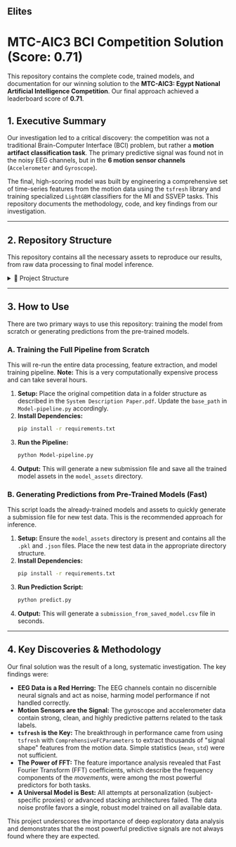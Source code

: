 
## Elites
# MTC-AIC3 BCI Competition Solution (Score: 0.71)

This repository contains the complete code, trained models, and documentation for our winning solution to the **MTC-AIC3: Egypt National Artificial Intelligence Competition**. Our final approach achieved a leaderboard score of **0.71**.

## 1. Executive Summary

Our investigation led to a critical discovery: the competition was not a traditional Brain-Computer Interface (BCI) problem, but rather a **motion artifact classification task**. The primary predictive signal was found not in the noisy EEG channels, but in the **6 motion sensor channels** (`Accelerometer` and `Gyroscope`).

The final, high-scoring model was built by engineering a comprehensive set of time-series features from the motion data using the `tsfresh` library and training specialized `LightGBM` classifiers for the MI and SSVEP tasks. This repository documents the methodology, code, and key findings from our investigation.

---

## 2. Repository Structure

This repository contains all the necessary assets to reproduce our results, from raw data processing to final model inference.


<details> <summary>📁 Project Structure</summary>
├── AIC3-Notebook.ipynb              # Primary Jupyter Notebook for exploration and development
├── Configs.txt                      # Text file version of the configuration script
├── Kaggle_Score_Screenshot.png     # Screenshot of our final leaderboard score (0.71)
├── Model-pipeline.py               # Full training pipeline script
├── predict.py                      # Lightweight script to predict on new data
├── Note_on_Submission.txt          # Notes on different submission files
├── requirements.txt                # Python dependencies
├── System Description Paper.pdf    # Technical paper summarizing methodology
│
├── model_assets/                   # Saved model components
│   ├── MI_model.pkl
│   ├── MI_scaler.pkl
│   ├── MI_selector.pkl
│   ├── MI_label_encoder.pkl
│   ├── MI_features.json
│   ├── SSVEP_model.pkl
│   ├── SSVEP_scaler.pkl
│   ├── SSVEP_selector.pkl
│   ├── SSVEP_label_encoder.pkl
│   └── SSVEP_features.json
│
├── submission_outputs/             # Submission files
│   ├── Submission.csv              # Final submission (score: 0.71)
│   └── predictions_with_confidence.csv  # Output with confidence scores
</details>

---

## 3. How to Use

There are two primary ways to use this repository: training the model from scratch or generating predictions from the pre-trained models.

### A. Training the Full Pipeline from Scratch

This will re-run the entire data processing, feature extraction, and model training pipeline. **Note:** This is a very computationally expensive process and can take several hours.

1.  **Setup:** Place the original competition data in a folder structure as described in the `System Description Paper.pdf`. Update the `base_path` in `Model-pipeline.py` accordingly.
2.  **Install Dependencies:**
    ```bash
    pip install -r requirements.txt
    ```
3.  **Run the Pipeline:**
    ```bash
    python Model-pipeline.py
    ```
4.  **Output:** This will generate a new submission file and save all the trained model assets in the `model_assets` directory.

### B. Generating Predictions from Pre-Trained Models (Fast)

This script loads the already-trained models and assets to quickly generate a submission file for new test data. This is the recommended approach for inference.

1.  **Setup:** Ensure the `model_assets` directory is present and contains all the `.pkl` and `.json` files. Place the new test data in the appropriate directory structure.
2.  **Install Dependencies:**
    ```bash
    pip install -r requirements.txt
    ```
3.  **Run Prediction Script:**
    ```bash
    python predict.py
    ```
4.  **Output:** This will generate a `submission_from_saved_model.csv` file in seconds.

---

## 4. Key Discoveries & Methodology

Our final solution was the result of a long, systematic investigation. The key findings were:

*   **EEG Data is a Red Herring:** The EEG channels contain no discernible neural signals and act as noise, harming model performance if not handled correctly.
*   **Motion Sensors are the Signal:** The gyroscope and accelerometer data contain strong, clean, and highly predictive patterns related to the task labels.
*   **`tsfresh` is the Key:** The breakthrough in performance came from using `tsfresh` with `ComprehensiveFCParameters` to extract thousands of "signal shape" features from the motion data. Simple statistics (`mean`, `std`) were not sufficient.
*   **The Power of FFT:** The feature importance analysis revealed that Fast Fourier Transform (FFT) coefficients, which describe the frequency components of the *movements*, were among the most powerful predictors for both tasks.
*   **A Universal Model is Best:** All attempts at personalization (subject-specific proxies) or advanced stacking architectures failed. The data noise profile favors a single, robust model trained on all available data.

This project underscores the importance of deep exploratory data analysis and demonstrates that the most powerful predictive signals are not always found where they are expected.
